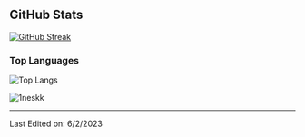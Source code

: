 ## GitHub Stats

[![GitHub Streak](http://github-readme-streak-stats.herokuapp.com?user=1neskk&theme=transparent&hide_border=true)](https://git.io/streak-stats)

### Top Languages   
![Top Langs](https://github-readme-stats.vercel.app/api/top-langs/?username=1neskk&layout=compact&theme=transparent&hide_border=true) 
	
	
<p align="left"> <img src="https://komarev.com/ghpvc/?username=1neskk&label=Profile%20views&color=0e75b6&style=flat" alt="1neskk" /> </p> 

<!-- [![Discord Presence](https://lanyard.cnrad.dev/api/473698529303592960)](https://discord.com/users/473698529303592960) -->

------
Last Edited on: 6/2/2023
